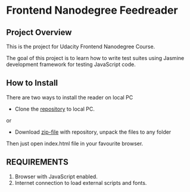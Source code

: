 # Frontend Nanodegree Feedreader

## Project Overview

This is the project for Udacity Frontend Nanodegree Course.

The goal of this project is to learn how to write test suites using Jasmine development framework for testing JavaScript code.

## How to Install

There are two ways to install the reader on local PC

* Clone the [repository](https://github.com/puhundrik/udacity_feedreader_testing.git) to local PC.

or

* Download [zip-file](https://github.com/puhundrik/udacity_feedreader_testing/archive/master.zip) with repository, unpack the files to any folder

Then just open index.html file in your favourite browser.

## REQUIREMENTS

1. Browser with JavaScript enabled.
2. Internet connection to load external scripts and fonts.